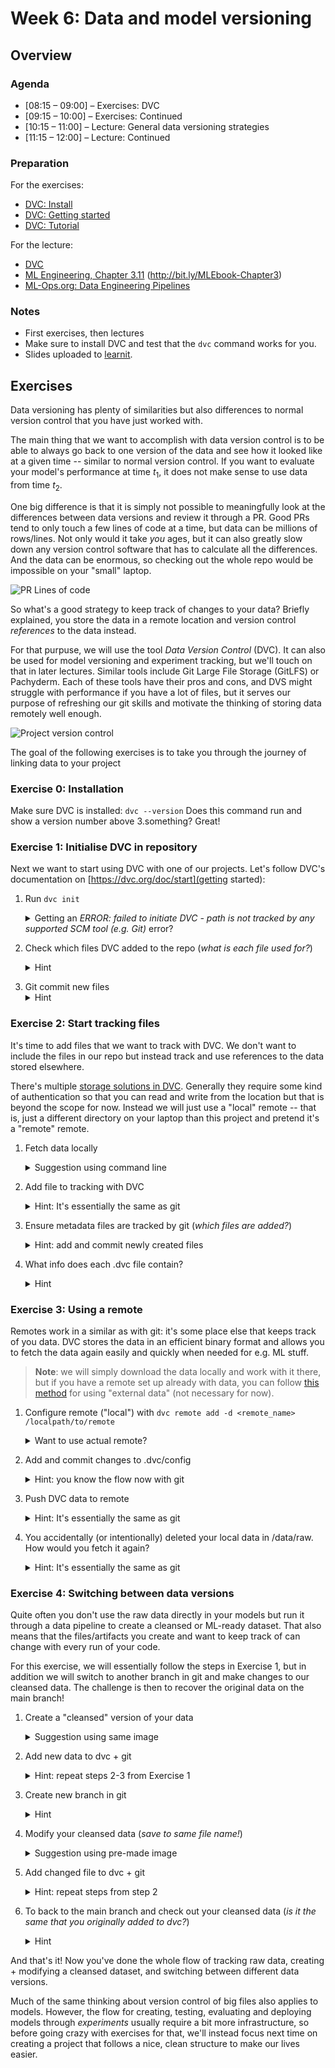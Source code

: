 # Week 6: Data and model versioning

## Overview

### Agenda

 * [08:15 – 09:00] – Exercises: DVC
 * [09:15 – 10:00] – Exercises: Continued
 * [10:15 – 11:00] – Lecture: General data versioning strategies
 * [11:15 – 12:00] – Lecture: Continued

### Preparation

For the exercises:

* [DVC: Install](https://dvc.org/doc/install)
* [DVC: Getting started](https://dvc.org/doc/start)
* [DVC: Tutorial](https://dvc.org/doc/use-cases/versioning-data-and-models/tutorial)

For the lecture:

* [DVC](https://dvc.org/doc/)
* [ML Engineering, Chapter 3.11](http://www.mlebook.com/wiki/doku.php) (http://bit.ly/MLEbook-Chapter3)
* [ML-Ops.org: Data Engineering Pipelines](https://ml-ops.org/content/three-levels-of-ml-software)


### Notes

* First exercises, then lectures
* Make sure to install DVC and test that the `dvc` command works for you.
* Slides uploaded to [learnit](https://learnit.itu.dk/course/view.php?id=3023571#section-6).

## Exercises

Data versioning has plenty of similarities but also differences to normal version control that you have just worked with. 

The main thing that we want to accomplish with data version control is to be able to always go back to one version of the data and see how it looked like at a given time -- similar to normal version control. If you want to evaluate your model's performance at time $t_1$, it does not make sense to use data from time $t_2$.

One big difference is that it is simply not possible to meaningfully look at the differences between data versions and review it through a PR. Good PRs tend to only touch a few lines of code at a time, but data can be millions of rows/lines. Not only would it take _you_ ages, but it can also greatly slow down any version control software that has to calculate all the differences. And the data can be enormous, so checking out the whole repo would be impossible on your "small" laptop.

![PR Lines of code](resources/code%20review%20strategy.jpeg "True story")

So what's a good strategy to keep track of changes to your data? Briefly explained, you store the data in a remote location and version control _references_ to the data instead.

For that purpuse, we will use the tool _Data Version Control_ (DVC). It can also be used for model versioning and experiment tracking, but we'll touch on that in later lectures. Similar tools include Git Large File Storage (GitLFS) or Pachyderm. Each of these tools have their pros and cons, and DVS might struggle with performance if you have a lot of files, but it serves our purpose of refreshing our git skills and motivate the thinking of storing data remotely well enough.

![Project version control](resources/project-versions.png "From https://dvc.org/doc/use-cases/versioning-data-and-models")

The goal of the following exercises is to take you through the journey of linking data to your project 

### Exercise 0: Installation

Make sure DVC is installed:
`dvc --version`
Does this command run and show a version number above 3.something? Great!

### Exercise 1: Initialise DVC in repository

Next we want to start using DVC with one of our projects. Let's follow DVC's documentation on [https://dvc.org/doc/start](getting started):

1. Run `dvc init` 
   <details> <summary>Getting an <i>ERROR: failed to initiate DVC - path is not tracked by any supported SCM tool (e.g. Git)</i> error? </summary> 

   Make sure you have initialised git in your directory. Run the following to start a git repo <pre>git init</pre>

   If this does not work, try and run it with the --subdir argument if you are initialising this in a subdirectory of your project. <pre> dvc init --subdir</pre>
</details>

2. Check which files DVC added to the repo (_what is each file used for?_)
   <details> <summary>Hint </summary>
   <tt> git status </tt>
   
   1. .dvc/.gitignore (dvc-specific things for git to ingore, like local config.local)
   2. .dvc/config (project-level dvc config, keeps tracks of various settings like remotes, local path to auth, etc)
   3. .dvcignore (file types for dvc to ignore if e.g. adding directories)
  </details>

3. Git commit new files
   <details> <summary>Hint </summary> 
   <tt> git commit -m "YOUR COMMIT MSG"</tt>
  </details>

### Exercise 2: Start tracking files

It's time to add files that we want to track with DVC. We don't want to include the files in our repo but instead track and use references to the data stored elsewhere.

There's multiple [storage solutions in DVC](https://dvc.org/doc/user-guide/data-management/remote-storage). Generally they require some kind of authentication so that you can read and write from the location but that is beyond the scope for now. Instead we will just use a "local" remote -- that is, just a different directory on your laptop than this project and pretend it's a "remote" remote.

1. Fetch data locally
   <details> <summary>Suggestion using command line</summary> 
    <pre> mkdir -p data/raw
    wget https://github.com/Jeppe-T-K/itu_sdse_2024/raw/w06-exercises/w06/resources/data/raw/coco.jpeg -P data/raw/
    </pre>
    </details>

2. Add file to tracking with DVC
   <details> <summary>Hint: It's essentially the same as git</summary> 
    <pre> dvc add data
    </pre>
    </details>

3. Ensure metadata files are tracked by git (_which files are added?_)
   <details> <summary>Hint: add and commit newly created files</summary> 
    <pre> git add data.dvc .gitignore
    git commit -m "Added data/ to dvc"
    </pre>
    </details>

4. What info does each .dvc file contain?
   <details> <summary>Hint</summary> 
    <pre> git add data.dvc .gitignore
    git commit -m "Added data/ to dvc"
    </pre>
    </details>

### Exercise 3: Using a remote

Remotes work in a similar as with git: it's some place else that keeps track of you data. DVC stores the data in an efficient binary format and allows you to fetch the data again easily and quickly when needed for e.g. ML stuff.

> **Note**: we will simply download the data locally and work with it there, but if you have a remote set up already with data, you can follow [this method](https://dvc.org/doc/user-guide/data-management/importing-external-data#how-importing-external-data-works) for using "external data" (not necessary for now).


1. Configure remote ("local") with `dvc remote add -d <remote_name> /localpath/to/remote`
   <details> <summary>Want to use actual remote?</summary> 
    You're welcome to try and set it up. Take your pick from <a href="https://dvc.org/doc/user-guide/data-management/remote-storage"> all these options </a>
    </details>

2. Add and commit changes to .dvc/config
   <details> <summary>Hint: you know the flow now with git</summary> 
    <pre> git add .dvc/config
    git commit -m "Added remote to dvc" </pre>
    </details>

3. Push DVC data to remote
   <details> <summary>Hint: It's essentially the same as git</summary> 
    <pre> dvc push </pre>
    </details>

4. You accidentally (or intentionally) deleted your local data in /data/raw. How would you fetch it again?
   <details> <summary>Hint: It's essentially the same as git</summary> 
    <pre> dvc pull </pre>
    </details>

### Exercise 4: Switching between data versions

Quite often you don't use the raw data directly in your models but run it through a data pipeline to create a cleansed or ML-ready dataset. That also means that the files/artifacts you create and want to keep track of can change with every run of your code.

For this exercise, we will essentially follow the steps in Exercise 1, but in addition we will switch to another branch in git and make changes to our cleansed data. The challenge is then to recover the original data on the main branch!

1. Create a "cleansed" version of your data
   <details> <summary>Suggestion using same image</summary> 
    <pre>mkdir -p data/cleansed
    wget https://github.com/Jeppe-T-K/itu_sdse_2024/raw/w06-exercises/w06/resources/data/cleansed/coco_cropped.png -P data/cleansed
    </pre>
    </details>

2. Add new data to dvc + git
   <details> <summary>Hint: repeat steps 2-3 from Exercise 1</summary> 
    <pre> 
    dvc add data/
    git add data.dvc
    git commit -m "Added cleansed data"
    (git push)
    dvc push
    </pre>
    </details>

3. Create new branch in git
   <details> <summary>Hint</summary> 
    <pre> git checkout -b "my_branch_name"
    </pre>
    </details>

4. Modify your cleansed data (_save to same file name!_)
   <details> <summary>Suggestion using pre-made image</summary> 
    <pre>
    rm data/cleansed/coco_cropped.png
    wget https://github.com/Jeppe-T-K/itu_sdse_2024/raw/w06-exercises/w06/resources/data/cleansed/coco_cropped_text.png -P data/cleansed
    mv data/cleansed/coco_cropped_text.png data/cleansed/coco_cropped.png
    </pre>
    </details>

5. Add changed file to dvc + git
   <details> <summary>Hint: repeat steps from step 2</summary> 
    <pre> 
    dvc add data/
    git add data.dvc
    git commit -m "Added cleansed data from new method"
    (git push)
    dvc push
    </pre>
    </details>

6. To back to the main branch and check out your cleansed data (_is it the same that you originally added to dvc?_)
   <details> <summary>Hint</summary> 
    No, it's not. Not unless you made a mistake, anyway.

    To go back to the main branch, you can run `git checkout main`

    <pre> 
    dvc pull
    </pre>
    </details>

And that's it! Now you've done the whole flow of tracking raw data, creating + modifying a cleansed dataset, and switching between different data versions.

Much of the same thinking about version control of big files also applies to models. However, the flow for creating, testing, evaluating and deploying models through _experiments_ usually require a bit more infrastructure, so before going crazy with exercises for that, we'll instead focus next time on creating a project that follows a nice, clean structure to make our lives easier.
